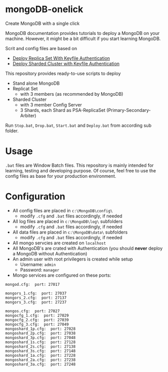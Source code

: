 # mongoDB-onelick
Create MongoDB with a single click

MongoDB documentation provides tutorials to deploy a MongoDB on your machine. However, it might be a bit difficult if you start learning MongoDB.

Scrit and config files are based on 
- [Deploy Replica Set With Keyfile Authentication](https://docs.mongodb.com/manual/tutorial/deploy-replica-set-with-keyfile-access-control/) 
- [Deploy Sharded Cluster with Keyfile Authentication](https://docs.mongodb.com/manual/tutorial/deploy-sharded-cluster-with-keyfile-access-control/)

This repository provides ready-to-use scripts to deploy
- Stand alone MongoDB
- Replicat Set 
  - with 3 members (as recommended by MongoDB)     
- Sharded Cluster 
  - with 3 member Config Server 
  - 3 Shards, each Shard as PSA-ReplicaSet (Primary-Secondary-Arbiter)

Run `Stop.bat`, `Drop.bat`, `Start.bat` and `Deploy.bat` from according sub folder.

# Usage
`.bat` files are Window Batch files. This repository is mainly intended for learning, testing and developing purpose.
Of course, feel free to use the config files as base for your production environment.

# Configuration 

- All config files are placed in `c:\MongoDB\config\` 
  - modify `.cfg` and `.bat` files accordingly, if needed
- All log files are placed in `c:\MongoDB\log\` subfolders
  - modify `.cfg` and `.bat` files accordingly, if needed
- All data files are placed in `c:\MongoDB\data\` subfolders
  - modify `.cfg` and `.bat` files accordingly, if needed
- All mongo servcies are created on `localhost`
- All MongoDB's are crated with Authentication (you should **never** deploy a MongoDB without Authentication)
- An admin user with root privilegers is created while setup
  - Username: `admin`
  - Password: `manager`
- Mongo services are configured on these ports:

```
mongod.cfg:  port: 27017

mongors_1.cfg:  port: 27037
mongors_2.cfg:  port: 27137
mongors_3.cfg:  port: 27237

mongos.cfg:  port: 27027
mongocfg_1.cfg:  port: 27029
mongocfg_2.cfg:  port: 27039
mongocfg_3.cfg:  port: 27049
mongoshard_1p.cfg:  port: 27028
mongoshard_2p.cfg:  port: 27038
mongoshard_3p.cfg:  port: 27048
mongoshard_1s.cfg:  port: 27128
mongoshard_2s.cfg:  port: 27138
mongoshard_3s.cfg:  port: 27148
mongoshard_1a.cfg:  port: 27228
mongoshard_2a.cfg:  port: 27238
mongoshard_3a.cfg:  port: 27248
```






